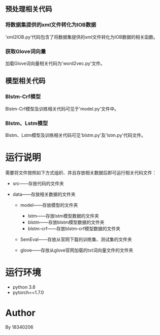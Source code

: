
## 预处理相关代码

### 将数据集提供的xml文件转化为IOB数据

’xml2IOB.py‘代码包含了将数据集提供的xml文件转化为IOB数据的相关函数。

### 获取Glove词向量

加载Glove词向量相关代码为'word2vec.py'文件。

## 模型相关代码

### Blstm-Crf模型

Blstm-Crf模型及训练相关代码可见于'model.py'文件中。

### Blstm、Lstm模型

Blstm、Lstm模型及训练相关代码可见'blstm.py'及'lstm.py'代码文件。

# 运行说明

需要将文件按照如下方式组织、并且存放相关数据后即可运行相关代码文件：

- src——存放代码的文件夹

- data——存放相关数据的文件夹

  - model——存放模型的文件夹
    - lstm——存放lstm模型数据的文件夹
    - blstm——存放blstm模型数据的文件夹
    - blstm-crf——存放blstm-crf模型数据的文件夹

  - SemEval——存放从官网下载的训练集、测试集的文件夹

  - glove——存放从glove官网加载的txt词向量文件的文件夹

# 运行环境

- python 3.8
- pytorch==1.7.0

# Author

By 18340206